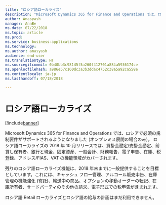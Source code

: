 ```yaml
---
title: "ロシア語ローカライズ"
description: "Microsoft Dynamics 365 for Finance and Operations では、ロシアで必須の規制要件がサポートされるようになりました (オンプレミス展開の場合のみ)。"
author: Anasyash
manager: AnnBe
ms.date: 07/22/2018
ms.topic: article
ms.prod: 
ms.service: business-applications
ms.technology: 
ms.author: anasyash
audience: end-user
ms.translationtype: HT
ms.sourcegitcommit: 0b40bb3c98145f5a260f412701a884a5936174ce
ms.openlocfilehash: a986e57c160dc3a3b3ddac4752c38a5a92ca558e
ms.contentlocale: ja-jp
ms.lasthandoff: 07/18/2018

---
```


# <a name="russian-localization"></a>ロシア語ローカライズ

[!include[banner](../../includes/banner.md)]

Microsoft Dynamics 365 for Finance and Operations では、ロシアで必須の規制要件がサポートされるようになりました (オンプレミス展開の場合のみ)。 ロシア語ローカライズの 2018 年 10 月リリースでは、買掛金勘定/売掛金勘定、前貸し保有者、銀行と現金、固定資産、一般会計、財務報告、電子申告、在庫、税登録、アドレス/FIAS、VAT の機能領域がカバーされます。 

残りのロシア語ローカライズ機能は、2018 年末までに一般提供することを目標としています。これには、キャッシュ フロー管理、アルコール販売申告、在庫管理の機能強化 (寄託)、輸送中の商品、オプションの移動オーダーの転記、在庫所有者、サードパーティのその他の請求、電子形式での税申告が含まれます。

ロシア語 Retail ローカライズとロシア語の給与の計画はまだ利用できません。

<!--
### Availability (current availability)
On-premises
### Regional availability
Russia
-->

